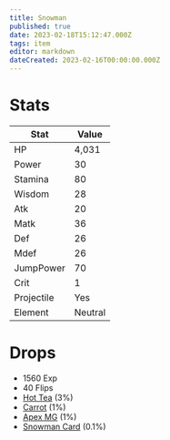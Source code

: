 ```yaml
---
title: Snowman
published: true
date: 2023-02-18T15:12:47.000Z
tags: item
editor: markdown
dateCreated: 2023-02-16T00:00:00.000Z
---
```


# Stats
|Stat|Value|
|-|-|
|HP|4,031|
|Power|30|
|Stamina|80|
|Wisdom|28|
|Atk|20|
|Matk|36|
|Def|26|
|Mdef|26|
|JumpPower|70|
|Crit|1|
|Projectile|Yes|
|Element|Neutral|

# Drops
 * 1560 Exp
 * 40 Flips
 * [Hot Tea](items/hot-tea.md) (3%)
 * [Carrot](items/carrot.md) (1%)
 * [Apex MG](items/apex-mg.md) (1%)
 * [Snowman Card](items/snowman-card.md) (0.1%)
